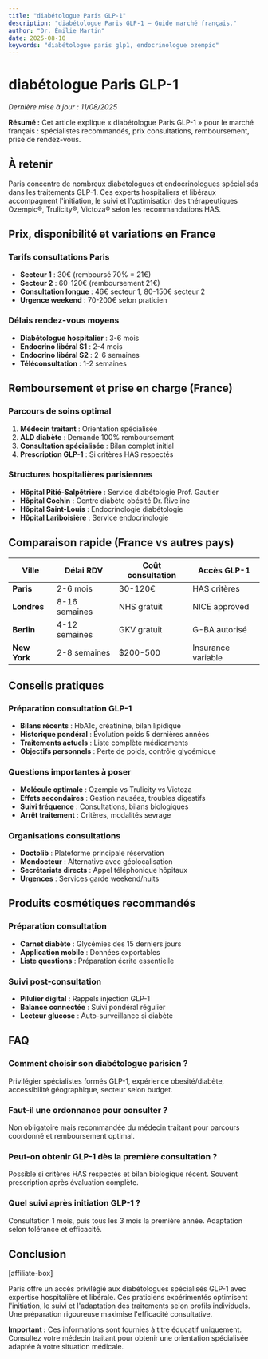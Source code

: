 ```yaml
---
title: "diabétologue Paris GLP-1"
description: "diabétologue Paris GLP-1 — Guide marché français."
author: "Dr. Émilie Martin"
date: 2025-08-10
keywords: "diabétologue paris glp1, endocrinologue ozempic"
---
```


# diabétologue Paris GLP-1

*Dernière mise à jour : 11/08/2025*

**Résumé :** Cet article explique « diabétologue Paris GLP-1 » pour le marché français : spécialistes recommandés, prix consultations, remboursement, prise de rendez-vous.

## À retenir

Paris concentre de nombreux diabétologues et endocrinologues spécialisés dans les traitements GLP-1. Ces experts hospitaliers et libéraux accompagnent l'initiation, le suivi et l'optimisation des thérapeutiques Ozempic®, Trulicity®, Victoza® selon les recommandations HAS.

## Prix, disponibilité et variations en France

### Tarifs consultations Paris
- **Secteur 1** : 30€ (remboursé 70% = 21€)
- **Secteur 2** : 60-120€ (remboursement 21€)
- **Consultation longue** : 46€ secteur 1, 80-150€ secteur 2
- **Urgence weekend** : 70-200€ selon praticien

### Délais rendez-vous moyens
- **Diabétologue hospitalier** : 3-6 mois
- **Endocrino libéral S1** : 2-4 mois
- **Endocrino libéral S2** : 2-6 semaines
- **Téléconsultation** : 1-2 semaines

## Remboursement et prise en charge (France)

### Parcours de soins optimal
1. **Médecin traitant** : Orientation spécialisée
2. **ALD diabète** : Demande 100% remboursement
3. **Consultation spécialisée** : Bilan complet initial
4. **Prescription GLP-1** : Si critères HAS respectés

### Structures hospitalières parisiennes
- **Hôpital Pitié-Salpêtrière** : Service diabétologie Prof. Gautier
- **Hôpital Cochin** : Centre diabète obésité Dr. Riveline  
- **Hôpital Saint-Louis** : Endocrinologie diabétologie
- **Hôpital Lariboisière** : Service endocrinologie

## Comparaison rapide (France vs autres pays)

| Ville | Délai RDV | Coût consultation | Accès GLP-1 |
|-------|-----------|------------------|-------------|
| **Paris** | 2-6 mois | 30-120€ | HAS critères |
| **Londres** | 8-16 semaines | NHS gratuit | NICE approved |
| **Berlin** | 4-12 semaines | GKV gratuit | G-BA autorisé |
| **New York** | 2-8 semaines | $200-500 | Insurance variable |

## Conseils pratiques

### Préparation consultation GLP-1
- **Bilans récents** : HbA1c, créatinine, bilan lipidique
- **Historique pondéral** : Évolution poids 5 dernières années
- **Traitements actuels** : Liste complète médicaments
- **Objectifs personnels** : Perte de poids, contrôle glycémique

### Questions importantes à poser
- **Molécule optimale** : Ozempic vs Trulicity vs Victoza
- **Effets secondaires** : Gestion nausées, troubles digestifs
- **Suivi fréquence** : Consultations, bilans biologiques
- **Arrêt traitement** : Critères, modalités sevrage

### Organisations consultations
- **Doctolib** : Plateforme principale réservation
- **Mondocteur** : Alternative avec géolocalisation  
- **Secrétariats directs** : Appel téléphonique hôpitaux
- **Urgences** : Services garde weekend/nuits

## Produits cosmétiques recommandés

### Préparation consultation
- **Carnet diabète** : Glycémies des 15 derniers jours
- **Application mobile** : Données exportables
- **Liste questions** : Préparation écrite essentielle

### Suivi post-consultation
- **Pilulier digital** : Rappels injection GLP-1
- **Balance connectée** : Suivi pondéral régulier
- **Lecteur glucose** : Auto-surveillance si diabète

## FAQ

### Comment choisir son diabétologue parisien ?
Privilégier spécialistes formés GLP-1, expérience obesité/diabète, accessibilité géographique, secteur selon budget.

### Faut-il une ordonnance pour consulter ?
Non obligatoire mais recommandée du médecin traitant pour parcours coordonné et remboursement optimal.

### Peut-on obtenir GLP-1 dès la première consultation ?
Possible si critères HAS respectés et bilan biologique récent. Souvent prescription après évaluation complète.

### Quel suivi après initiation GLP-1 ?
Consultation 1 mois, puis tous les 3 mois la première année. Adaptation selon tolérance et efficacité.

## Conclusion

[affiliate-box]

Paris offre un accès privilégié aux diabétologues spécialisés GLP-1 avec expertise hospitalière et libérale. Ces praticiens expérimentés optimisent l'initiation, le suivi et l'adaptation des traitements selon profils individuels. Une préparation rigoureuse maximise l'efficacité consultative.

**Important :** Ces informations sont fournies à titre éducatif uniquement. Consultez votre médecin traitant pour obtenir une orientation spécialisée adaptée à votre situation médicale.
